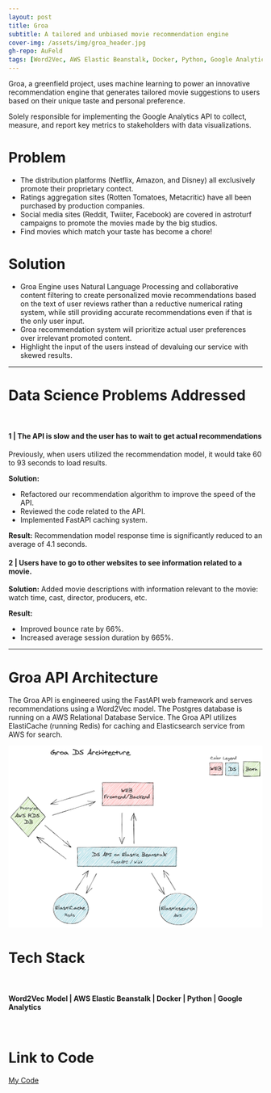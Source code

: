```yaml
---
layout: post
title: Groa
subtitle: A tailored and unbiased movie recommendation engine
cover-img: /assets/img/groa_header.jpg
gh-repo: AuFeld
tags: [Word2Vec, AWS Elastic Beanstalk, Docker, Python, Google Analytics]
---
```


Groa, a greenfield project, uses machine learning to power an innovative recommendation engine that generates tailored movie suggestions to users based on their unique taste and personal preference. 

Solely responsible for implementing the Google Analytics API to collect, measure, and report key metrics to stakeholders with data visualizations.

# Problem

- The distribution platforms (Netflix, Amazon, and Disney) all exclusively promote their proprietary contect.
- Ratings aggregation sites (Rotten Tomatoes, Metacritic) have all been purchased by production companies. 
- Social media sites (Reddit, Twiiter, Facebook) are covered in astroturf campaigns to promote the movies made by the big studios. 
- Find movies which match your taste has become a chore! 

# Solution 

- Groa Engine uses Natural Language Processing and collaborative content filtering to create personalized movie recommendations based on the text of user reviews rather than a reductive numerical rating system, while still providing accurate recommendations even if that is the only user input. 
- Groa recommendation system will prioritize actual user preferences over irrelevant promoted content. 
- Highlight the input of the users instead of devaluing our service with skewed results.

---

# Data Science Problems Addressed
<br> 

#### 1 | The API is slow and the user has to wait to get actual recommendations

Previously, when users utilized the recommendation model, it would take 60 to 93 seconds to load results. 

**Solution:** 
- Refactored our recommendation algorithm to improve the speed of the API. 
- Reviewed the code related to the API. 
- Implemented FastAPI caching system.

**Result:** Recommendation model response time is significantly reduced to an average of 4.1 seconds.

#### 2 | Users have to go to other websites to see information related to a movie. 

**Solution:** Added movie descriptions with information relevant to the movie: watch time, cast, director, producers, etc.

**Result:**
- Improved bounce rate by 66%.
- Increased average session duration by 665%.
 
---

# Groa API Architecture

The Groa API is engineered using the FastAPI web framework and serves recommendations using a Word2Vec model. The Postgres database is running on a AWS Relational Database Service. The Groa API utilizes ElastiCache (running Redis) for caching and Elasticsearch service from AWS for search. 

![DS API Architecture](/assets/img/groa_ds_architecture.png)
 
# Tech Stack 
<br>

#### Word2Vec Model | AWS Elastic Beanstalk | Docker | Python | Google Analytics
<br>

# Link to Code

[My Code](https://github.com/AuFeld/Groa-ds)